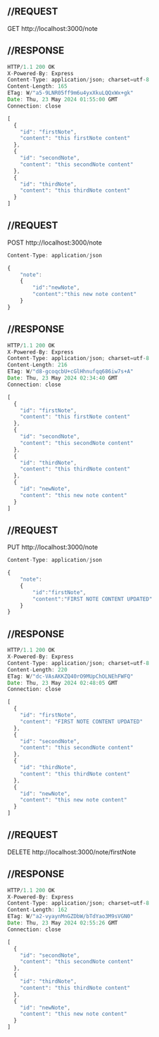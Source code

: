 ## //REQUEST
GET http://localhost:3000/note

## //RESPONSE
```javascript
HTTP/1.1 200 OK
X-Powered-By: Express
Content-Type: application/json; charset=utf-8
Content-Length: 165
ETag: W/"a5-9LNR05ff9m6u4yxXkuLQQxWx+gk"
Date: Thu, 23 May 2024 01:55:00 GMT
Connection: close

[
  {
    "id": "firstNote",
    "content": "this firstNote content"
  },
  {
    "id": "secondNote",
    "content": "this secondNote content"
  },
  {
    "id": "thirdNote",
    "content": "this thirdNote content"
  }
]
```

###
## //REQUEST
POST http://localhost:3000/note
```javascript
Content-Type: application/json

{
    "note": 
    {
        "id":"newNote",
        "content":"this new note content"
    }
}
```

## //RESPONSE
```javascript
HTTP/1.1 200 OK
X-Powered-By: Express
Content-Type: application/json; charset=utf-8
Content-Length: 216
ETag: W/"d8-gcoqcbU+cGlHhnufqq686iw7s+A"
Date: Thu, 23 May 2024 02:34:40 GMT
Connection: close

[
  {
    "id": "firstNote",
    "content": "this firstNote content"
  },
  {
    "id": "secondNote",
    "content": "this secondNote content"
  },
  {
    "id": "thirdNote",
    "content": "this thirdNote content"
  },
  {
    "id": "newNote",
    "content": "this new note content"
  }
]
```


###
## //REQUEST
PUT http://localhost:3000/note
```javascript
Content-Type: application/json

{
    "note": 
    {
        "id":"firstNote",
        "content":"FIRST NOTE CONTENT UPDATED"
    }
}
```

## //RESPONSE
```javascript
HTTP/1.1 200 OK
X-Powered-By: Express
Content-Type: application/json; charset=utf-8
Content-Length: 220
ETag: W/"dc-VAsAKKZQ40rO9MUpChOLNEhFWFQ"
Date: Thu, 23 May 2024 02:48:05 GMT
Connection: close

[
  {
    "id": "firstNote",
    "content": "FIRST NOTE CONTENT UPDATED"
  },
  {
    "id": "secondNote",
    "content": "this secondNote content"
  },
  {
    "id": "thirdNote",
    "content": "this thirdNote content"
  },
  {
    "id": "newNote",
    "content": "this new note content"
  }
]
```


###
## //REQUEST
DELETE http://localhost:3000/note/firstNote


## //RESPONSE
```javascript
HTTP/1.1 200 OK
X-Powered-By: Express
Content-Type: application/json; charset=utf-8
Content-Length: 162
ETag: W/"a2-vyaynMnGZDbW/bTdYao3M9sVGN0"
Date: Thu, 23 May 2024 02:55:26 GMT
Connection: close

[
  {
    "id": "secondNote",
    "content": "this secondNote content"
  },
  {
    "id": "thirdNote",
    "content": "this thirdNote content"
  },
  {
    "id": "newNote",
    "content": "this new note content"
  }
]
```
